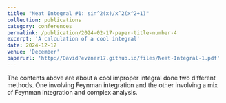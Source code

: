 ```yaml
---
title: "Neat Integral #1: sin^2(x)/x^2(x^2+1)"
collection: publications
category: conferences
permalink: /publication/2024-02-17-paper-title-number-4
excerpt: 'A calculation of a cool integral'
date: 2024-12-12
venue: 'December'
paperurl: 'http://DavidPevzner17.github.io/files/Neat-Integral-1.pdf'
---
```


The contents above are about a cool improper integral done two different methods. One involving Feynman integration and the other involving a mix of Feynman integration and complex analysis.
